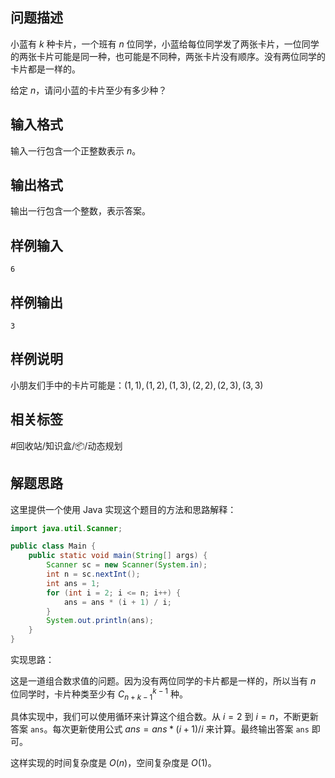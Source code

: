 ## 问题描述

小蓝有 $k$ 种卡片，一个班有 $n$ 位同学，小蓝给每位同学发了两张卡片，一位同学的两张卡片可能是同一种，也可能是不同种，两张卡片没有顺序。没有两位同学的卡片都是一样的。

给定 $n$，请问小蓝的卡片至少有多少种？

## 输入格式

输入一行包含一个正整数表示 $n$。

## 输出格式

输出一行包含一个整数，表示答案。

## 样例输入

```
6
```

## 样例输出

```
3
```

## 样例说明

小朋友们手中的卡片可能是：$(1,1),(1,2),(1,3),(2,2),(2,3),(3,3)$

## 相关标签

#回收站/知识盒/📦/动态规划

## 解题思路

这里提供一个使用 Java 实现这个题目的方法和思路解释：

```java
import java.util.Scanner;

public class Main {
    public static void main(String[] args) {
        Scanner sc = new Scanner(System.in);
        int n = sc.nextInt();
        int ans = 1;
        for (int i = 2; i <= n; i++) {
            ans = ans * (i + 1) / i;
        }
        System.out.println(ans);
    }
}
```

实现思路：

这是一道组合数求值的问题。因为没有两位同学的卡片都是一样的，所以当有 $n$ 位同学时，卡片种类至少有 $C_{n+k-1}^{k-1}$ 种。

具体实现中，我们可以使用循环来计算这个组合数。从 $i=2$ 到 $i=n$，不断更新答案 `ans`。每次更新使用公式 $ans = ans * (i + 1) / i$ 来计算。最终输出答案 `ans` 即可。

这样实现的时间复杂度是 $O(n)$，空间复杂度是 $O(1)$。

